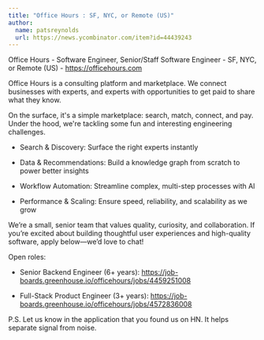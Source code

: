 ```yaml
---
title: "Office Hours : SF, NYC, or Remote (US)"
author:
  name: patsreynolds
  url: https://news.ycombinator.com/item?id=44439243
---
```

Office Hours - Software Engineer, Senior&#x2F;Staff Software Engineer - SF, NYC, or Remote (US) - <a href="https:&#x2F;&#x2F;officehours.com" rel="nofollow">https:&#x2F;&#x2F;officehours.com</a>

Office Hours is a consulting platform and marketplace. We connect businesses with experts, and experts with opportunities to get paid to share what they know.

On the surface, it&#x27;s a simple marketplace: search, match, connect, and pay. Under the hood, we&#x27;re tackling some fun and interesting engineering challenges.

- Search &amp; Discovery: Surface the right experts instantly

- Data &amp; Recommendations: Build a knowledge graph from scratch to power better insights

- Workflow Automation: Streamline complex, multi-step processes with AI

- Performance &amp; Scaling: Ensure speed, reliability, and scalability as we grow

We’re a small, senior team that values quality, curiosity, and collaboration. If you’re excited about building thoughtful user experiences and high-quality software, apply below—we’d love to chat!

Open roles:

- Senior Backend Engineer (6+ years): <a href="https:&#x2F;&#x2F;job-boards.greenhouse.io&#x2F;officehours&#x2F;jobs&#x2F;4459251008" rel="nofollow">https:&#x2F;&#x2F;job-boards.greenhouse.io&#x2F;officehours&#x2F;jobs&#x2F;4459251008</a>

- Full-Stack Product Engineer (3+ years): <a href="https:&#x2F;&#x2F;job-boards.greenhouse.io&#x2F;officehours&#x2F;jobs&#x2F;4572836008" rel="nofollow">https:&#x2F;&#x2F;job-boards.greenhouse.io&#x2F;officehours&#x2F;jobs&#x2F;4572836008</a>

P.S. Let us know in the application that you found us on HN. It helps separate signal from noise.
<JobApplication />
